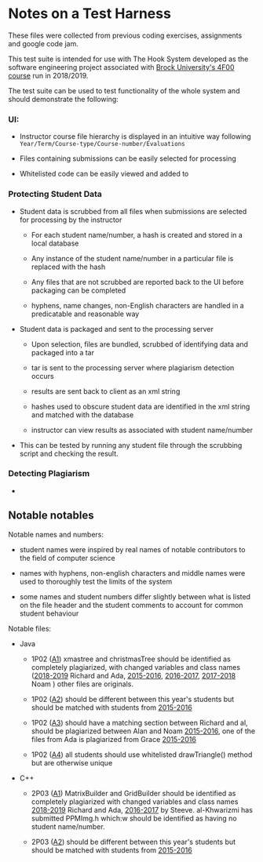 # Notes on a Test Harness

These files were collected from previous coding exercises, assignments and google code jam.

This test suite is intended for use with The Hook System developed as the software engineering project associated with [Brock University's 4F00 course](http://www.cosc.brocku.ca/~bockusd/4f00/4f00.html) run in 2018/2019.

The test suite can be used to test functionality of the whole system and should demonstrate the following:

### UI:

- Instructor course file hierarchy is displayed in an intuitive way following `Year/Term/Course-type/Course-number/Evaluations`

- Files containing submissions can be easily selected for processing

- Whitelisted code can be easily viewed and added to

### Protecting Student Data

- Student data is scrubbed from all files when submissions are selected for processing by the instructor

	- For each student name/number, a hash is created and stored in a local database

	- Any instance of the student name/number in a particular file is replaced with the hash

	- Any files that are not scrubbed are reported back to the UI before packaging can be completed

	- hyphens, name changes, non-English characters are handled in a predicatable and reasonable way

- Student data is packaged and sent to the processing server

	- Upon selection, files are bundled, scrubbed of identifying data and packaged into a tar

	- tar is sent to the processing server where plagiarism detection occurs

	- results are sent back to client as an xml string

	- hashes used to obscure student data are identified in the xml string and matched with the database

	- instructor can view results as associated with student name/number

- This can be tested by running any student file through the scrubbing script and checking the result.


### Detecting Plagiarism

- 


## Notable notables

Notable names and numbers:

- student names were inspired by real names of notable contributors to
  the field of computer science

- names with hyphens, non-english characters and middle names were used to
  thoroughly test the limits of the system

- some names and student numbers differ slightly between what is listed on the file header and the student comments to account for common student behaviour 

Notable files:

- Java 
  - 1P02 ([A1](Year/2018-2019/Fall/COSC/1P02/A1/)) xmastree and christmasTree should be identified as completely plagiarized, with
changed variables and class names ([2018-2019](Year/2018-2019/Fall/COSC/1P02/A1/) Richard and Ada, [2015-2016](Year/2015-2016/Fall/COSC/1P02/A1/), [2016-2017](Year/2016-2017/Fall/COSC/1P02/A1/), [2017-2018](Year/2017-2018/Fall/COSC/1P02/A1/) Noam ) other files are originals.
  
  - 1P02 ([A2](Year/2018-2019/Fall/COSC/1P02/A2/)) should be different between this year's students but should be matched with students from [2015-2016](Year/2015-2016/Fall/COSC/1P02/A2/)

  - 1P02 ([A3](Year/2018-2019/Fall/COSC/1P02/A3/)) should have a matching section between Richard and al, should be plagiarized between Alan and Noam [2015-2016](Year/2015-2016/Fall/COSC/1P02/A3/), one of the files from Ada is plagiarized from Grace [2015-2016](Year/2015-2016/Fall/COSC/1P02/A3/)

  - 1P02 ([A4](Year/2018-2019/Fall/COSC/1P02/A4/)) all students should use whitelisted drawTriangle() method but are otherwise unique

- C++

  - 2P03 ([A1](Year/2018-2019/Fall/COSC/2P03/A1)) MatrixBuilder and GridBuilder should be identified as completely plagiarized with changed variables and class names [2018-2019](Year/2018-2019/Fall/COSC/2P03/A1/) Richard and Ada, [2016-2017](Year/2017-2016/Spring/COSC/2P03/A1) by Steeve. al-Khwarizmi has submitted PPMImg.h which:w
 should be identified as having no student name/number.

  - 2P03 ([A2](Year/2018-2019/Fall/COSC/2P03/A2)) should be different between this year's students but should be matched with students from [2015-2016](Year/2015-2016/Fall/COSC/2P03/A2/)

